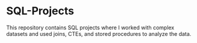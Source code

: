 # SQL-Projects
This repository contains SQL projects where I worked with complex datasets and used joins, CTEs, and stored procedures to analyze the data.
